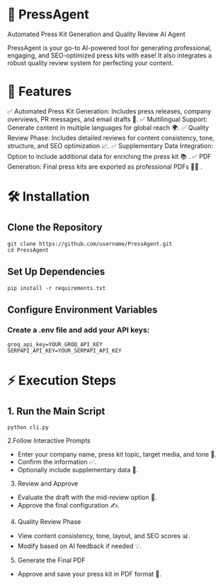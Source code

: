 # 🚀 PressAgent

Automated Press Kit Generation and Quality Review AI Agent

PressAgent is your go-to AI-powered tool for generating professional, engaging, and SEO-optimized press kits with ease! It also integrates a robust quality review system for perfecting your content.

# 🌟 Features

 ✅ Automated Press Kit Generation: Includes press releases, company overviews, PR messages, and email drafts 📝.
 ✅ Multilingual Support: Generate content in multiple languages for global reach 🌍.
 ✅ Quality Review Phase: Includes detailed reviews for content consistency, tone, structure, and SEO optimization 📈.
 ✅ Supplementary Data Integration: Option to include additional data for enriching the press kit 📚 .
 ✅ PDF Generation: Final press kits are exported as professional PDFs 🧑‍💻 .


# 🛠️ Installation

## Clone the Repository

    git clone https://github.com/username/PressAgent.git  
    cd PressAgent  
    
## Set Up Dependencies

    pip install -r requirements.txt  
    
## Configure Environment Variables
### Create a .env file and add your API keys:
    groq_api_key=YOUR_GROQ_API_KEY  
    SERPAPI_API_KEY=YOUR_SERPAPI_API_KEY  

# ⚡ Execution Steps

## 1. Run the Main Script
    python cli.py  
    
2.Follow Interactive Prompts

* Enter your company name, press kit topic, target media, and tone 🎤.
* Confirm the information ✅.
* Optionally include supplementary data 📂.

3. Review and Approve

* Evaluate the draft with the mid-review option 🔄.
* Approve the final configuration ✍️.

4. Quality Review Phase

* View content consistency, tone, layout, and SEO scores 📊.
* Modify based on AI feedback if needed 💡.

5. Generate the Final PDF
* Approve and save your press kit in PDF format 📄.

